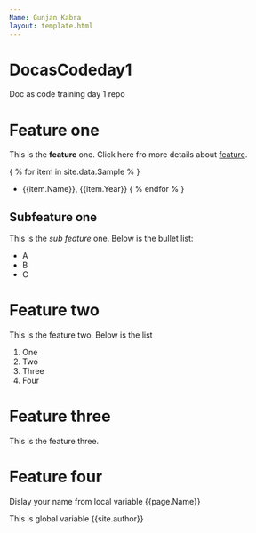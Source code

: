 ```yaml
---
Name: Gunjan Kabra
layout: template.html
---
```


# DocasCodeday1
Doc as code training day 1 repo
# Feature one

This is the **feature** one. Click here fro more details about [feature](https://techwriterstribe.com/course/docs-as-code-jekyll/).

{ % for item in site.data.Sample % } 
- {{item.Name}}, {{item.Year}} 
{ % endfor % }

## Subfeature one

This is the _sub feature_ one. Below is the bullet list:
- A
- B
- C

# Feature two

This is the feature two. Below is the list
1. One
2. Two
3. Three
4. Four

# Feature three

This is the feature three.

# Feature four

Dislay your name from local variable {{page.Name}}

This is global variable {{site.author}}